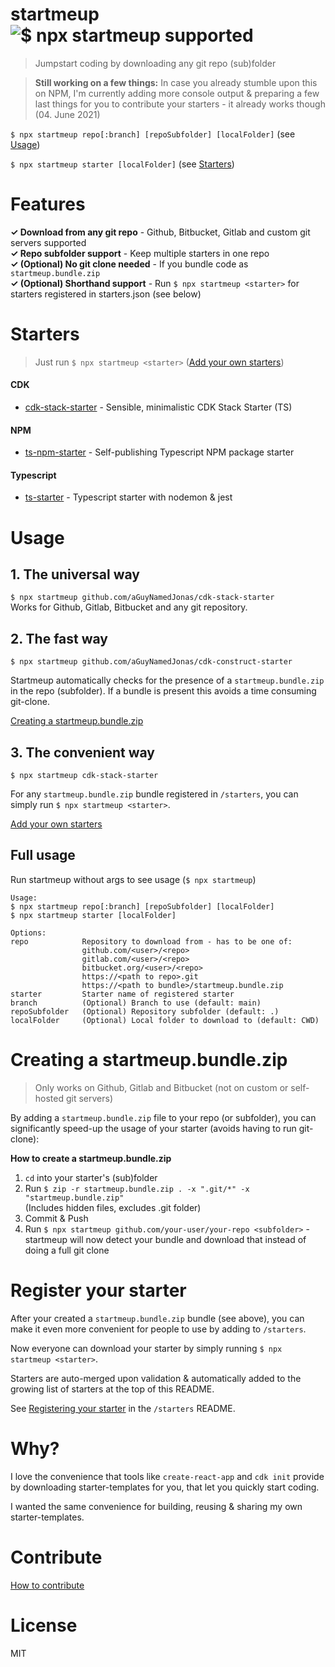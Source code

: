 # startmeup ![$ npx startmeup supported](https://img.shields.io/static/v1?label=$npx%20startmeup%20&color=CB3837&logo=npm&message=<starter>)
> Jumpstart coding by downloading any git repo (sub)folder

> **Still working on a few things:** In case you already stumble upon this on NPM, I'm currently adding more console output & preparing a few last things for you to contribute your starters - it already works though (04. June 2021)

`$ npx startmeup repo[:branch] [repoSubfolder] [localFolder]` (see [Usage](#usage))  

`$ npx startmeup starter [localFolder]` (see [Starters](#starters))

# Features
**✓ Download from any git repo** - Github, Bitbucket, Gitlab and custom git servers supported  
**✓ Repo subfolder support** - Keep multiple starters in one repo  
**✓ (Optional) No git clone needed** - If you bundle code as `startmeup.bundle.zip`  
**✓ (Optional) Shorthand support** - Run `$ npx startmeup <starter>` for starters registered in starters.json (see below)

# Starters
> Just run `$ npx startmeup <starter>` ([Add your own starters](#add-your-own-starters))











<!---STARTER_LIST_START-->
#### **CDK**
* [cdk-stack-starter](https://github.com/aGuyNamedJonas/cdk-stack-starter) - Sensible, minimalistic CDK Stack Starter (TS)  
#### **NPM**
* [ts-npm-starter](https://github.com/aGuyNamedJonas/ts-npm-starter) - Self-publishing Typescript NPM package starter  
#### **Typescript**
* [ts-starter](https://github.com/aGuyNamedJonas/ts-starter) - Typescript starter with nodemon & jest  
<!---STARTER_LIST_END-->











# Usage
## 1. The universal way
`$ npx startmeup github.com/aGuyNamedJonas/cdk-stack-starter`  
Works for Github, Gitlab, Bitbucket and any git repository.

## 2. The fast way
`$ npx startmeup github.com/aGuyNamedJonas/cdk-construct-starter`  

Startmeup automatically checks for the presence of a `startmeup.bundle.zip` in the repo (subfolder). If a bundle is present this avoids a time consuming git-clone.

[Creating a startmeup.bundle.zip](#creating-a-startmeup.bundle.zip)

## 3. The convenient way
`$ npx startmeup cdk-stack-starter`  

For any `startmeup.bundle.zip` bundle registered in `/starters`, you can simply run `$ npx startmeup <starter>`.  

[Add your own starters](#add-your-own-starters)

## Full usage
Run startmeup without args to see usage (`$ npx startmeup`)  
```
Usage:
$ npx startmeup repo[:branch] [repoSubfolder] [localFolder]
$ npx startmeup starter [localFolder]

Options:
repo            Repository to download from - has to be one of:
                github.com/<user>/<repo>
                gitlab.com/<user>/<repo>
                bitbucket.org/<user>/<repo>
                https://<path to repo>.git
                https://<path to bundle>/startmeup.bundle.zip
starter         Starter name of registered starter
branch          (Optional) Branch to use (default: main)
repoSubfolder   (Optional) Repository subfolder (default: .)
localFolder     (Optional) Local folder to download to (default: CWD)
```

# Creating a startmeup.bundle.zip
> Only works on Github, Gitlab and Bitbucket (not on custom or self-hosted git servers)  

By adding a `startmeup.bundle.zip` file to your repo (or subfolder), you can significantly speed-up the usage of your starter (avoids having to run git-clone):

**How to create a startmeup.bundle.zip**  
1. `cd` into your starter's (sub)folder  
2. Run `$ zip -r startmeup.bundle.zip . -x ".git/*" -x "startmeup.bundle.zip"`  
(Includes hidden files, excludes .git folder)
3. Commit & Push
4. Run `$ npx startmeup github.com/your-user/your-repo <subfolder>` - startmeup will now detect your bundle and download that instead of doing a full git clone

# Register your starter
After your created a `startmeup.bundle.zip` bundle (see above), you can make it even more convenient for people to use by adding to `/starters`.

Now everyone can download your starter by simply running `$ npx startmeup <starter>`.

Starters are auto-merged upon validation & automatically added to the growing list of starters at the top of this README.

See [Registering your starter](./starters/README.md) in the `/starters` README.

# Why?
I love the convenience that tools like `create-react-app` and `cdk init` provide by downloading starter-templates for you, that let you quickly start coding.  

I wanted the same convenience for building, reusing & sharing my own starter-templates.

# Contribute
[How to contribute](./CONTRIBUTING.md)

# License
MIT
